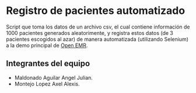 # Registro de pacientes automatizado

Script que toma los datos de un archivo csv, el cual contiene información de 1000 pacientes generados aleatorimente, y registra estos datos (de 3 pacientes escogidos al azar) de manera automatizada (utilizando Selenium) a la demo principal de [Open EMR](https://demo.openemr.io/openemr/interface/login/login.php?site=default).

## Integrantes del equipo

* Maldonado Aguilar Angel Julian.
* Montejo Lopez Axel Alexis.